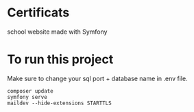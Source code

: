 # Certificats
school website made with Symfony

# To run this project
Make sure to change your sql port + database name in .env file.
```
composer update
symfony serve
maildev --hide-extensions STARTTLS
```
